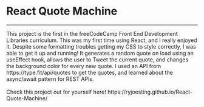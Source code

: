 # React Quote Machine
<hr>
This project is the first in the freeCodeCamp Front End Development Libraries curriculum. This was my first time using React, and I really enjoyed it. Despite some formatting troubles getting my CSS to style correctly, I was able to get it up and running! It generates a random quote on load using an useEffect hook, allows the user to Tweet the current quote, and changes the background color for every new quote. I used an API from https://type.fit/api/quotes to get the quotes, and learned about the async/await pattern for REST APIs. 
<br><br>
Check this project out for yourself here! https://ryjoesting.github.io/React-Quote-Machine/
